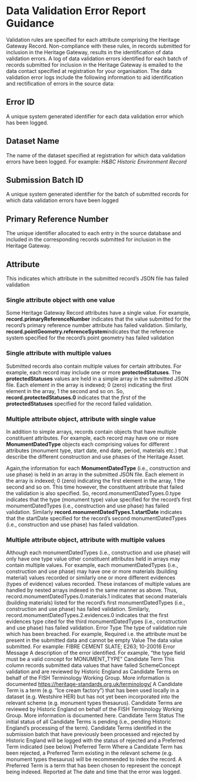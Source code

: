 # Data Validation Error Report Guidance

Validation rules are specified for each attribute comprising the Heritage Gateway Record. Non-compliance with these rules, in records submitted for inclusion in the Heritage Gateway, results in the identification of data validation errors.
A log of data validation errors identified for each batch of records submitted for inclusion in the Heritage Gateway is emailed to the data contact specified at registration for your organisation.
The data validation error logs include the following information to aid identification and rectification of errors in the source data:

## Error ID
A unique system generated identifier for each data validation error which has been logged.

## Dataset Name
The name of the dataset specified at registration for which data validation errors have been logged. For example: *H&BC Historic Environment Record*

## Submission Batch ID
A unique system generated identifier for the batch of submitted records for which data validation errors have been logged

## Primary Reference Number
The unique identifier allocated to each entry in the source database and included in the corresponding records submitted for inclusion in the Heritage Gateway.

## Attribute
This indicates which attribute in the submitted record’s JSON file has failed validation 

### Single attribute object with one value
Some Heritage Gateway Record attributes have a single value.
For example, **record.primaryReferenceNumber** indicates that the value submitted for the record’s primary reference number attribute  has failed validation.
Similarly, **record.pointGeometry.referenceSystem**indicates that the reference system specified for the record’s point geometry has failed validation

### Single attribute with multiple values
Submitted records also contain multiple values for certain attributes. 
For example, each record may include one or more **protectedStatuses**. The **protectedStatuses** values are held in a simple array in the submitted JSON file. Each element in the array is indexed; 0 (zero) indicating the first element in the array, 1 the second and so on. 
So, **record.protectedStatuses.0** indicates that the *first* of the **protectedStatuses** specified for the record failed validation.

### Multiple attribute object, attribute with single value
In addition to simple arrays, records contain objects that have multiple constituent attributes. For example, each record may have one or more **MonumentDatedType** objects each comprising values for different attributes (monument type, start date, end date, period, materials etc.) that describe the different construction and use phases of the Heritage Asset.

Again,the information for each **MonumentDatedType** (i.e., construction and use phase) is held in an array in the submitted JSON file. Each element in the array is indexed; 0 (zero) indicating the first element in the array, 1 the second and so on. This time however, the constituent attribute that failed the validation is also specified. 
So, record.monumentDatedTypes.0.type indicates that the type (monument type) value specified for the record’s first monumentDatedTypes (i.e., construction and use phase) has failed validation.
Similarly **record.monumentDatedTypes.1.startDate** indicates that the startDate specified for the record’s second monumentDatedTypes (i.e., construction and use phase) has failed validation.
### Multiple attribute object, attribute with multiple values
Although each monumentDatedTypes (i.e., construction and use phase) will only have one type value other constituent attributes held in arrays may contain multiple values. For example, each monumentDatedTypes (i.e., construction and use phase) may have one or more materials (building material) values recorded or similarly one or more different evidences (types of evidence) values recorded. These instances of multiple values are handled by nested arrays indexed in the same manner as above.
Thus, record.monumentDatedTypes.0.materials.1 indicates that second materials (building materials) listed for the record’s first monumentDatedTypes (i.e., construction and use phase) has failed validation.
Similarly, record.monumentDatedTypes.2.evidences.0 indicates that the first evidences type cited for the third monumentDatedTypes (i.e., construction and use phase) has failed validation.
Error Type
The type of validation rule which has been breached. For example, Required i.e. the attribute must be present in the submitted data and cannot be empty
Value
The data value submitted. For example: FIBRE CEMENT SLATE; E263; 10-20016 
Error Message
A description of the error identified. For example, “the type field must be a valid concept for MONUMENT_TYPE”
Candidate Term
This column records submitted data values that have failed SchemeConcept validation and are reviewed by Historic England as Candidate Terms on behalf of the FISH Terminology Working Group. More information is documented https://heritage-standards.org.uk/terminology/
A Candidate Term is a term (e.g. “Ice cream factory”) that has been used locally in a dataset (e.g. Westshire HER) but has not yet been incorporated into the relevant scheme (e.g. monument types thesaurus). Candidate Terms are reviewed by Historic England on behalf of the FISH Terminology Working Group. More information is documented here.
Candidate Term Status
The initial status of all Candidate Terms is pending (i.e., pending Historic England’s processing of the term). Candidate Terms identified in the submission batch that have previously been processed and rejected by Historic England will be logged with the status of rejected and a Preferred Term indicated (see below)
Preferred Term
Where a Candidate Term has been rejected, a Preferred Term existing in the relevant scheme (e.g. monument types thesaurus) will be recommended to index the record. A Preferred Term is a term that has been chosen to represent the concept being indexed. 
Reported at
The date and time that the error was logged.
